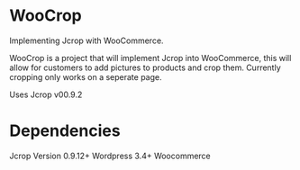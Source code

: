 # WooCrop

Implementing Jcrop with WooCommerce.

WooCrop is a project that will implement Jcrop into WooCommerce, 
this will allow for customers to add pictures to products and crop them.
Currently cropping only works on a seperate page.

Uses Jcrop v00.9.2 

# Dependencies

Jcrop Version 0.9.12+
Wordpress 3.4+
Woocommerce
